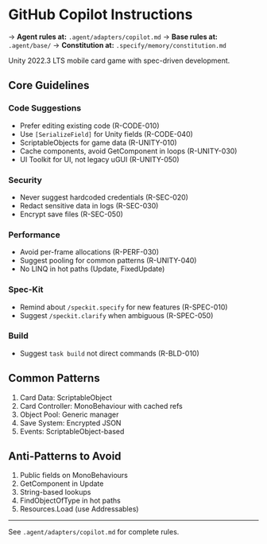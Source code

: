 # GitHub Copilot Instructions

→ **Agent rules at:** `.agent/adapters/copilot.md`
→ **Base rules at:** `.agent/base/`
→ **Constitution at:** `.specify/memory/constitution.md`

Unity 2022.3 LTS mobile card game with spec-driven development.

## Core Guidelines

### Code Suggestions
- Prefer editing existing code (R-CODE-010)
- Use `[SerializeField]` for Unity fields (R-CODE-040)
- ScriptableObjects for game data (R-UNITY-010)
- Cache components, avoid GetComponent in loops (R-UNITY-030)
- UI Toolkit for UI, not legacy uGUI (R-UNITY-050)

### Security
- Never suggest hardcoded credentials (R-SEC-020)
- Redact sensitive data in logs (R-SEC-030)
- Encrypt save files (R-SEC-050)

### Performance
- Avoid per-frame allocations (R-PERF-030)
- Suggest pooling for common patterns (R-UNITY-040)
- No LINQ in hot paths (Update, FixedUpdate)

### Spec-Kit
- Remind about `/speckit.specify` for new features (R-SPEC-010)
- Suggest `/speckit.clarify` when ambiguous (R-SPEC-050)

### Build
- Suggest `task build` not direct commands (R-BLD-010)

## Common Patterns
1. Card Data: ScriptableObject
2. Card Controller: MonoBehaviour with cached refs
3. Object Pool: Generic manager
4. Save System: Encrypted JSON
5. Events: ScriptableObject-based

## Anti-Patterns to Avoid
1. Public fields on MonoBehaviours
2. GetComponent in Update
3. String-based lookups
4. FindObjectOfType in hot paths
5. Resources.Load (use Addressables)

---

See `.agent/adapters/copilot.md` for complete rules.
